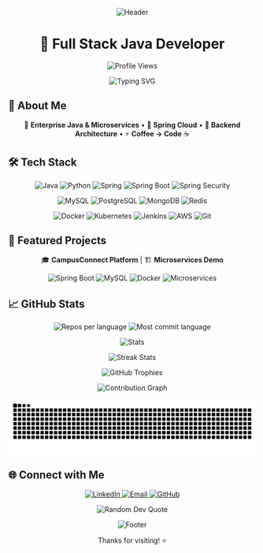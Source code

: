 <p align="center">
  <img src="https://capsule-render.vercel.app/api?type=waving&color=gradient&height=200&section=header&text=Ansh%20Patoliya&fontSize=50&fontColor=fff&animation=fadeIn" alt="Header"/>
</p>

<h1 align="center">👋 Full Stack Java Developer</h1>

<p align="center">
  <img src="https://komarev.com/ghpvc/?username=Ansh-Patoliya&label=Profile+Views&color=brightgreen&style=flat" alt="Profile Views"/>
</p>

<p align="center">
  <img src="https://readme-typing-svg.herokuapp.com?font=Fira+Code&pause=1000&color=36BCF7&center=true&vCenter=true&width=435&lines=Building+scalable+software+systems;Passionate+about+clean+architecture;Turning+ideas+into+reality" alt="Typing SVG" />
</p>

## 🚀 About Me

<p align="center">
  🔭 <strong>Enterprise Java & Microservices</strong> •
  🌱 <strong>Spring Cloud</strong> •
  💬 <strong>Backend Architecture</strong> •
  ⚡ <strong>Coffee → Code</strong> ☕
</p>

## 🛠️ Tech Stack

<p align="center">
  <img src="https://img.shields.io/badge/Java-ED8B00?style=for-the-badge&logo=openjdk&logoColor=white" alt="Java"/>
  <img src="https://img.shields.io/badge/Python-3776AB?style=for-the-badge&logo=python&logoColor=white" alt="Python"/>
  <img src="https://img.shields.io/badge/Spring-6DB33F?style=for-the-badge&logo=spring&logoColor=white" alt="Spring"/>
  <img src="https://img.shields.io/badge/Spring_Boot-F2F4F9?style=for-the-badge&logo=spring-boot" alt="Spring Boot"/>
  <img src="https://img.shields.io/badge/Spring_Security-6DB33F?style=for-the-badge&logo=Spring-Security&logoColor=white" alt="Spring Security"/>
</p>

<p align="center">
  <img src="https://img.shields.io/badge/MySQL-00000F?style=for-the-badge&logo=mysql&logoColor=white" alt="MySQL"/>
  <img src="https://img.shields.io/badge/PostgreSQL-316192?style=for-the-badge&logo=postgresql&logoColor=white" alt="PostgreSQL"/>
  <img src="https://img.shields.io/badge/MongoDB-4EA94B?style=for-the-badge&logo=mongodb&logoColor=white" alt="MongoDB"/>
  <img src="https://img.shields.io/badge/redis-%23DD0031.svg?&style=for-the-badge&logo=redis&logoColor=white" alt="Redis"/>
</p>

<p align="center">
  <img src="https://img.shields.io/badge/Docker-2496ED?style=for-the-badge&logo=docker&logoColor=white" alt="Docker"/>
  <img src="https://img.shields.io/badge/kubernetes-%23326ce5.svg?style=for-the-badge&logo=kubernetes&logoColor=white" alt="Kubernetes"/>
  <img src="https://img.shields.io/badge/jenkins-%232C5263.svg?style=for-the-badge&logo=jenkins&logoColor=white" alt="Jenkins"/>
  <img src="https://img.shields.io/badge/Amazon_AWS-FF9900?style=for-the-badge&logo=amazonaws&logoColor=white" alt="AWS"/>
  <img src="https://img.shields.io/badge/git-%23F05033.svg?style=for-the-badge&logo=git&logoColor=white" alt="Git"/>
</p>

## 🚀 Featured Projects

<p align="center">
  🎓 <strong>CampusConnect Platform</strong> | 🏗️ <strong>Microservices Demo</strong>
</p>

<p align="center">
  <img src="https://img.shields.io/badge/Spring_Boot-F2F4F9?style=flat-square&logo=spring-boot" alt="Spring Boot"/>
  <img src="https://img.shields.io/badge/MySQL-00000F?style=flat-square&logo=mysql&logoColor=white" alt="MySQL"/>
  <img src="https://img.shields.io/badge/Docker-2496ED?style=flat-square&logo=docker&logoColor=white" alt="Docker"/>
  <img src="https://img.shields.io/badge/Microservices-FF6B6B?style=flat-square&logo=microgenetics&logoColor=white" alt="Microservices"/>
</p>

## 📈 GitHub Stats

<p align="center">
  <img src="https://github-profile-summary-cards.vercel.app/api/cards/repos-per-language?username=Ansh-Patoliya&theme=tokyonight&hide_border=true" alt="Repos per language"/>
  <img src="https://github-profile-summary-cards.vercel.app/api/cards/most-commit-language?username=Ansh-Patoliya&theme=tokyonight&hide_border=true" alt="Most commit language"/>
</p>

<p align="center">
  <img src="https://github-profile-summary-cards.vercel.app/api/cards/stats?username=Ansh-Patoliya&theme=tokyonight&hide_border=true" alt="Stats"/>
</p>
<p align="center">
  <img src="https://streak-stats.demolab.com?user=Ansh-Patoliya&theme=tokyonight&hide_border=true" alt="Streak Stats"/>
</p>
<p align="center">
  <img src="https://github-profile-trophy.vercel.app/?username=Ansh-Patoliya&theme=tokyonight&no-frame=true&row=1&column=6" alt="GitHub Trophies"/>
</p>


<p align="center">
  <img src="https://github-readme-activity-graph.vercel.app/graph?username=Ansh-Patoliya&theme=tokyo-night&hide_border=true" alt="Contribution Graph"/>
</p>

<p align="center">
  <picture>
    <source media="(prefers-color-scheme: dark)" srcset="https://raw.githubusercontent.com/Ansh-Patoliya/Ansh-Patoliya/output/snake-dark.svg" />
    <img alt="github contribution snake" src="https://raw.githubusercontent.com/Ansh-Patoliya/Ansh-Patoliya/output/snake.svg" />
  </picture>
</p>

## 🌐 Connect with Me

<p align="center">
  <a href="https://www.linkedin.com/in/ansh-patoliya">
    <img src="https://img.shields.io/badge/LinkedIn-0077B5?style=for-the-badge&logo=linkedin&logoColor=white" alt="LinkedIn"/>
  </a>
  <a href="mailto:anshpatoliya1408@gmail.com">
    <img src="https://img.shields.io/badge/Email-D14836?style=for-the-badge&logo=gmail&logoColor=white" alt="Email"/>
  </a>
  <a href="https://github.com/Ansh-Patoliya">
    <img src="https://img.shields.io/badge/GitHub-100000?style=for-the-badge&logo=github&logoColor=white" alt="GitHub"/>
  </a>
</p>
<p align="center">
  <img src="https://quotes-github-readme.vercel.app/api?type=horizontal&theme=tokyonight" alt="Random Dev Quote"/>
</p>
<p align="center">
  <img src="https://capsule-render.vercel.app/api?type=waving&color=gradient&height=100&section=footer" alt="Footer"/>
</p>

<p align="center">Thanks for visiting! ⭐️</p>
